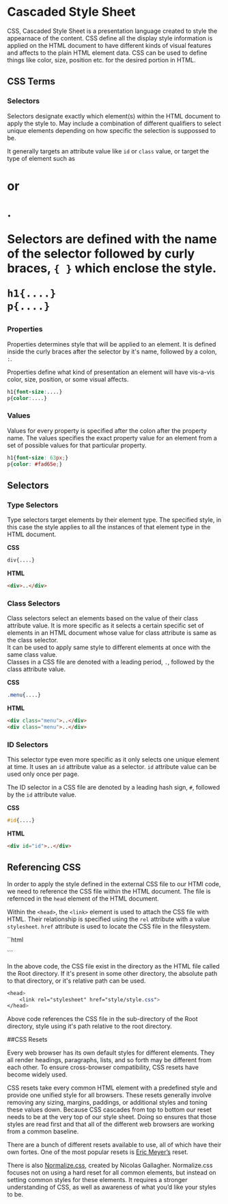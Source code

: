 # Cascaded Style Sheet

CSS, Cascaded Style Sheet is a presentation language created to style the appearnace of the content. CSS define all the display style information
is applied on the HTML document to have different kinds of visual features and affects to the plain HTML element data. CSS can be used to define
things like color, size, position etc. for the desired portion in HTML.

## CSS Terms

### Selectors

Selectors designate exactly which element(s) within the HTML document to apply the style to. May include a combination of different qualifiers to
select unique elements depending on how specific the selection is suppossed to be.  

It generally targets an attribute value like `id` or `class` value, or target the type of element such as <h1> or <p>.  

Selectors are defined with the name of the selector followed by curly braces, `{ }` which enclose the style. 

```css
h1{....}
p{....}
```

### Properties

Properties determines style that will be applied to an element. It is defined inside the curly braces after the selector by it's name, followed by a
colon, `:`.

Properties define what kind of presentation an element will have vis-a-vis color, size, position, or some visual affects.

```css
h1{font-size:....}
p{color:....}
```

### Values

Values for every property is specified after the colon after the property name. The values specifies the exact property value for an element from a
set of possible values for that particular property.  

```css
h1{font-size: 63px;}
p{color: #fad65e;}
```  

## Selectors  

### Type Selectors  

Type selectors target elements by their element type. The specified style, in this case the style applies to all the instances of that element type
in the HTML document.

**CSS**  
```css
div{....}
```  

**HTML**  
```html
<div>..</div>
```  

### Class Selectors

Class selectors select an elements based on the value of their class attribute value. It is more specific as it selects a certain specific set of
elements in an HTML document whose value for class attribute is same as the class selector.  
It can be used to apply same style to different elements at once with the same class value.  
Classes in a CSS file are denoted with a leading period, `.`, followed by the class attribute value.  

**CSS**  
```css
.menu{....}
```  

**HTML**  
```html
<div class="menu">..</div>
<div class="menu">..</div>
```  

### ID Selectors  

This selector type even more specific as it only selects one unique element at time. It uses an `id` attribute value as a selector. `id` attribute
value can be used only once per page.  

The ID selector in a CSS file are denoted by a leading hash sign, `#`, followed by the `id` attribute value.  

**CSS**
```css
#id{....}
```  

**HTML**
```html
<div id="id">..</div>
```

## Referencing CSS  

In order to  apply the style defined in the external CSS file to our HTMl code, we need to reference the CSS file within the HTML document. The file
is refernced in the `head` element of the HTML document.  

Within the `<head>`, the `<link>` element is used to attach the CSS file with HTML. Their relationship is specified using the `rel` attribute with a
value `stylesheet`. `href` attribute is used to locate the CSS file in the filesystem.  

``html
<head>
	<link rel="stylesheet" href="style.css">
</head>
```  

In the above code, the CSS file exist in the directory as the HTML file called the Root directory. If it's present in some other directory, the
absolute path to that directory, or it's relative path can be used.  

```css
<head>
	<link rel="stylesheet" href="style/style.css">
</head>
```  

Above code references the CSS file in the sub-directory of the Root directory, style using it's path relative to the root directory.  

##CSS Resets  

Every web browser has its own default styles for different elements. They all render headings, paragraphs, lists, and so forth may be different from
each other. To ensure cross-browser compatibility, CSS resets have become widely used.  

CSS resets take every common HTML element with a predefined style and provide one unified style for all browsers. These resets generally involve
removing any sizing, margins, paddings, or additional styles and toning these values down. Because CSS cascades from top to bottom our reset needs to
be at the very top of our style sheet. Doing so ensures that those styles are read first and that all of the different web browsers are working from
a common baseline.

There are a bunch of different resets available to use, all of which have their own fortes. One of the most popular resets is [Eric Meyer’s](http://meyerweb.com/eric/tools/css/reset/) reset.

There is also [Normalize.css](http://necolas.github.io/normalize.css/), created by Nicolas Gallagher. Normalize.css focuses not on using a hard reset
for all common elements, but instead on setting common styles for these elements. It requires a stronger understanding of CSS, as well as awareness
of what you’d like your styles to be.
